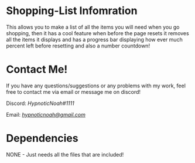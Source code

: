 # Shopping-List Infomration 
 This allows you to make a list of all the items you will need when you go shopping, then it has a cool feature when before the page resets it removes all the items it displays and has a progress bar displaying how ever much percent left before resetting and also a number countdown!
# Contact Me!
 If you have any questions/suggestions or any problems with my work, feel free to contact me via email or message me on discord!

  Discord: *HypnoticNoah#1111*

  Email: *hypnoticnoah@gmail.com*

# Dependencies 
NONE - Just needs all the files that are included!
